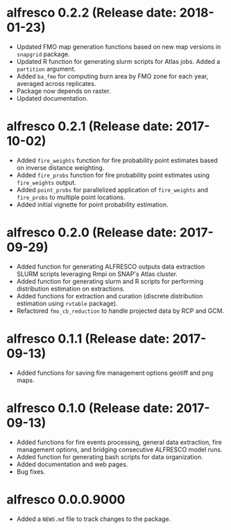 # alfresco 0.2.2 (Release date: 2018-01-23)

* Updated FMO map generation functions based on new map versions in `snapgrid` package.
* Updated R function for generating slurm scripts for Atlas jobs. Added a `partition` argument.
* Added `ba_fmo` for computing burn area by FMO zone for each year, averaged across replicates.
* Package now depends on raster.
* Updated documentation.

# alfresco 0.2.1 (Release date: 2017-10-02)

* Added `fire_weights` function for fire probability point estimates based on inverse distance weighting.
* Added `fire_probs` function for fire probability point estimates using `fire_weights` output.
* Added `point_probs` for parallelized application of `fire_weights` and `fire_probs` to multiple point locations.
* Added initial vignette for point probability estimation.

# alfresco 0.2.0 (Release date: 2017-09-29)

* Added function for generating ALFRESCO outputs data extraction SLURM scripts leveraging Rmpi on SNAP's Atlas cluster.
* Added function for generating slurm and R scripts for performing distribution estimation on extractions.
* Added functions for extraction and curation (discrete distribution estimation using `rvtable` package).
* Refactored `fmo_cb_reduction` to handle projected data by RCP and GCM.

# alfresco 0.1.1 (Release date: 2017-09-13)

* Added functions for saving fire management options geotiff and png maps.

# alfresco 0.1.0 (Release date: 2017-09-13)

* Added functions for fire events processing, general data extraction, fire management options, and bridging consecutive ALFRESCO model runs.
* Added function for generating bash scripts for data organization.
* Added documentation and web pages.
* Bug fixes.

# alfresco 0.0.0.9000

* Added a `NEWS.md` file to track changes to the package.
